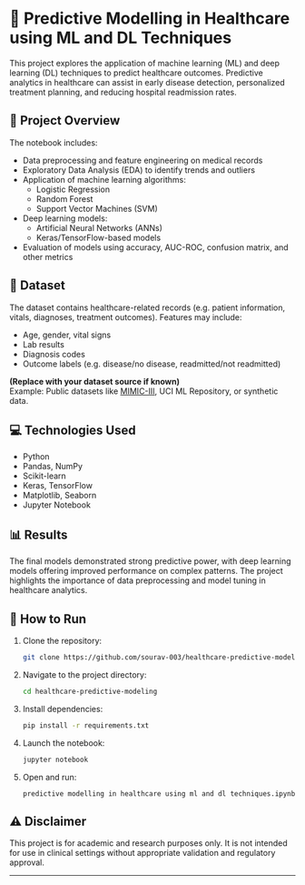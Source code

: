 # 🏥 Predictive Modelling in Healthcare using ML and DL Techniques

This project explores the application of machine learning (ML) and deep learning (DL) techniques to predict healthcare outcomes. Predictive analytics in healthcare can assist in early disease detection, personalized treatment planning, and reducing hospital readmission rates.

## 📁 Project Overview

The notebook includes:
- Data preprocessing and feature engineering on medical records
- Exploratory Data Analysis (EDA) to identify trends and outliers
- Application of machine learning algorithms:
  - Logistic Regression
  - Random Forest
  - Support Vector Machines (SVM)
- Deep learning models:
  - Artificial Neural Networks (ANNs)
  - Keras/TensorFlow-based models
- Evaluation of models using accuracy, AUC-ROC, confusion matrix, and other metrics

## 🧪 Dataset

The dataset contains healthcare-related records (e.g. patient information, vitals, diagnoses, treatment outcomes). Features may include:
- Age, gender, vital signs
- Lab results
- Diagnosis codes
- Outcome labels (e.g. disease/no disease, readmitted/not readmitted)

**(Replace with your dataset source if known)**  
Example: Public datasets like [MIMIC-III](https://mimic.mit.edu/), UCI ML Repository, or synthetic data.

## 💻 Technologies Used

- Python
- Pandas, NumPy
- Scikit-learn
- Keras, TensorFlow
- Matplotlib, Seaborn
- Jupyter Notebook

## 📊 Results

The final models demonstrated strong predictive power, with deep learning models offering improved performance on complex patterns. The project highlights the importance of data preprocessing and model tuning in healthcare analytics.

## 🚀 How to Run

1. Clone the repository:
   ```bash
   git clone https://github.com/sourav-003/healthcare-predictive-modeling.git
   ```

2. Navigate to the project directory:
   ```bash
   cd healthcare-predictive-modeling
   ```

3. Install dependencies:
   ```bash
   pip install -r requirements.txt
   ```

4. Launch the notebook:
   ```bash
   jupyter notebook
   ```

5. Open and run:
   ```
   predictive modelling in healthcare using ml and dl techniques.ipynb
   ```

## ⚠️ Disclaimer

This project is for academic and research purposes only. It is not intended for use in clinical settings without appropriate validation and regulatory approval.

---
